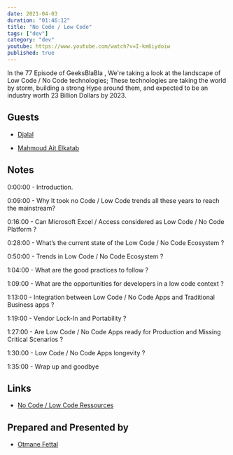 ```yaml
---
date: 2021-04-03
duration: "01:46:12"
title: "No Code / Low Code"
tags: ["dev"]
category: "dev"
youtube: https://www.youtube.com/watch?v=I-km6iydoiw
published: true
---
```


In the 77 Episode of GeeksBlaBla , We're taking a look at the landscape of Low Code / No Code technologies; These technologies are taking the world by storm, building a strong Hype around them, and expected to be an industry worth 23 Billion Dollars by 2023.

## Guests

- [Djalal](https://twitter.com/enlamp)

- [Mahmoud Ait Elkatab](https://twitter.com/mahmoudaitkatab)

## Notes

0:00:00 - Introduction.

0:09:00 - Why It took no Code / Low Code trends all these years to reach the mainstream?

0:16:00 - Can Microsoft Excel / Access considered as Low Code / No Code Platform ?

0:28:00 - What’s the current state of the Low Code / No Code Ecosystem ?

0:50:00 - Trends in Low Code / No Code Ecosystem ?

1:04:00 - What are the good practices to follow ?

1:09:00 - What are the opportunities for developers in a low code context ?

1:13:00 - Integration between Low Code / No Code Apps and Traditional Business apps ?

1:19:00 - Vendor Lock-In and Portability ?

1:27:00 - Are Low Code / No Code Apps ready for Production and Missing Critical Scenarios ?

1:30:00 - Low Code / No Code Apps longevity ?

1:35:00 - Wrap up and goodbye

## Links

- [No Code / Low Code Ressources](https://www.notion.so/espacelogistique/NoCode-Links-80fb4687b7844bc5ae2e342cdcec818e)

## Prepared and Presented by

- [Otmane Fettal](https://twitter.com/ofettal)
